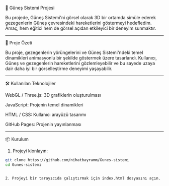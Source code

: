 🌌 Güneş Sistemi Projesi

Bu projede, Güneş Sistemi'ni görsel olarak 3D bir ortamda simüle ederek gezegenlerin Güneş çevresindeki hareketlerini göstermeyi hedefledim. Amaç, hem eğitici hem de görsel açıdan etkileyici bir deneyim sunmaktır.


---

🚀 Proje Özeti

Bu proje, gezegenlerin yörüngelerini ve Güneş Sistemi'ndeki temel dinamikleri animasyonlu bir şekilde göstermek üzere tasarlandı. Kullanıcı, Güneş ve gezegenlerin hareketlerini gözlemleyebilir ve bu sayede uzaya dair daha iyi bir görselleştirme deneyimi yaşayabilir.


---

🛠️ Kullanılan Teknolojiler

WebGL / Three.js: 3D grafiklerin oluşturulması

JavaScript: Projenin temel dinamikleri

HTML / CSS: Kullanıcı arayüzü tasarımı

GitHub Pages: Projenin yayınlanması



---

📦 Kurulum

1. Projeyi klonlayın:

```bash
git clone https://github.com/nihatbayramm/Gunes-sistemi
cd Gunes-sistemi


2. Projeyi bir tarayıcıda çalıştırmak için index.html dosyasını açın.

